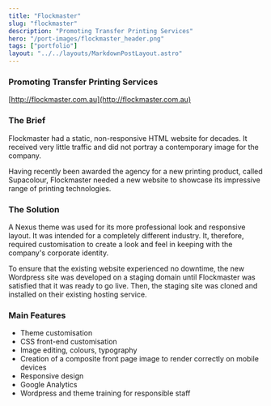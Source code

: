 ```yaml
---
title: "Flockmaster"
slug: "flockmaster"
description: "Promoting Transfer Printing Services"
hero: "/port-images/flockmaster_header.png"
tags: ["portfolio"]
layout: "../../layouts/MarkdownPostLayout.astro"
---
```


### Promoting Transfer Printing Services

[http://flockmaster.com.au](http://flockmaster.com.au)

### The Brief

Flockmaster had a static, non-responsive HTML website for decades. It received very little traffic and did not portray a contemporary image for the company.

Having recently been awarded the agency for a new printing product, called Supacolour, Flockmaster needed a new website to showcase its impressive range of printing technologies.

### The Solution

A Nexus theme was used for its more professional look and responsive layout. It was intended for a completely different industry. It, therefore, required customisation to create a look and feel in keeping with the company's corporate identity.

To ensure that the existing website experienced no downtime, the new Wordpress site was developed on a staging domain until Flockmaster was satisfied that it was ready to go live. Then, the staging site was cloned and installed on their existing hosting service.

### Main Features

- Theme customisation
- CSS front-end customisation
- Image editing, colours, typography
- Creation of a composite front page image to render correctly on mobile devices
- Responsive design
- Google Analytics
- Wordpress and theme training for responsible staff
